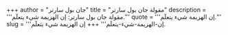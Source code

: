 +++
author = "جان بول سارتر"
title = "مقولة جان بول سارتر"
description = '''مقولة جان بول سارتر: إن الهزيمة شيء يتعلٓم.'''
quote = '''إن الهزيمة شيء يتعلٓم.'''
slug = '''إن-الهزيمة-شيء-يتعلٓم'''
+++
إن الهزيمة شيء يتعلٓم.
